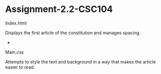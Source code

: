 # Assignment-2.2-CSC104


Index.html

Displays the first article of the constitution and manages spacing.

-

Main.css

Attempts to style the text and background in a way that makes the article easier to read.
